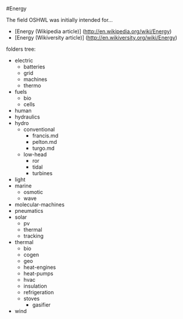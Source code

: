 #Energy

The field OSHWL was initially intended for...

- [Energy (Wikipedia article)] (http://en.wikipedia.org/wiki/Energy)
- [Energy (Wikiversity article)] (http://en.wikiversity.org/wiki/Energy)


folders tree:
- electric
	- batteries
	- grid
	- machines
	- thermo
- fuels
	- bio
	- cells
- human
- hydraulics
- hydro
	- conventional
		- francis.md
		- pelton.md
		- turgo.md
	- low-head
		- ror
		- tidal
		- turbines
- light
- marine
	- osmotic
	- wave
- molecular-machines
- pneumatics
- solar
	- pv
	- thermal
	- tracking
- thermal
	- bio
	- cogen
	- geo
	- heat-engines
	- heat-pumps
	- hvac
	- insulation
	- refrigeration
	- stoves
		- gasifier
- wind

